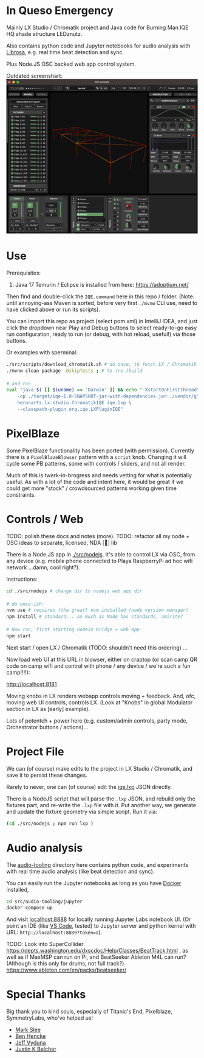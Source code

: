 # In Queso Emergency

Mainly LX Studio / Chromatik project and Java code for Burning Man IQE HQ shade structure LEDznutz.

Also contains python code and Jupyter notebooks for audio analysis with
[Librosa](https://librosa.org/doc/latest/index.html),
e.g. real time beat detection and sync.

Plus Node.JS OSC backed web app control system.

Outdated screenshart:
![Chromatik](src/audio-tooling/chromatik-project-screenshot.png)

# Use

Prerequisites:
1. Java 17 Temurin / Eclipse is installed from here: https://adoptium.net/

Then find and double-click the `IQE.command` here in this repo / folder. (Note: until annoying-ass Maven is sorted, 
before very first `./mvnw` CLI use, need to have clicked above or run its scripts).

You can import this repo as project (select pom.xml) in IntelliJ IDEA, and just click the dropdown near Play and Debug
buttons to select ready-to-go easy run configuration, ready to run (or debug, with hot reload, useful!) via those buttons.

Or examples with sperminal:
```bash
./src/scripts/download_chromatik.sh # do once, to fetch LX / Chromatik per arch binary jar
./mvnw clean package -DskipTests ; # to (re-)build

# and run
eval "java $( [[ $(uname) == 'Darwin' ]] && echo "-XstartOnFirstThread" ) \
    -cp ./target/iqe-1.0-SNAPSHOT-jar-with-dependencies.jar:./vendor/glxstudio.jar \
    heronarts.lx.studio.ChromatikIQE iqe.lxp \
    --classpath-plugin org.iqe.LXPluginIQE"
```
# PixelBlaze

Some PixelBlaze functionality has been ported (with permission). Currently there is a `PixelBlazeBlowser` pattern with
a `script` knob. Changing it will cycle some PB patterns, some with controls / sliders, and not all render.

Much of this is twerk-in-brogress and needs vetting for what is potentially useful. As with a lot of the code
and intent here, it would be great if we could get more "stock" /  crowdsourced patterns working given time constraints. 

# Controls / Web

TODO: polish these docs and notes (more).
TODO: refactor all my node + OSC ideas to separate, licensed, NDA [🥴] lib

There is a Node.JS app in [./src/nodejs](./src/nodejs).
It's able to control LX via OSC, from any device (e.g. mobile phone
connected to Playa RaspberryPi ad hoc wifi network ...damn, cool right?).

Instructions:
```bash
cd ./src/nodejs # change dir to nodejs web app dir

# do once-ish:
nvm use # requires (the great) nvm installed (node version manager)
npm install # standard... as much as Node has standards, amirite?

# Now run, first starting nodeJs bridge + web app
npm start
```

Next start / open LX / Chromatik (TODO: shouldn't need this ordering) ...

Now load web UI at this URL in blowser, either on craptop 
(or scan camp QR code on camp wifi and control with
phone / any device / we're such a fun camp!!!!):

[http://localhost:8181](http://localhost:8181)

Moving knobs in LX renders webapp controls moving + feedback.
And, ofc, moving web UI controls, controls LX.
(Look at "Knobs" in global Modulator section in LX as [early] example).

Lots of potentch + power here (e.g. custom/admin controls,
party mode, Orchestrator buttons / actions)...

# Project File

We can (of course) make edits to the project in LX Studio / Chromatik, and save it
to persist these changes.

Rarely to never, one can (of course) edit the [iqe.lxp](./iqe.lxp) JSON directly.

There is a NodeJS script that will parse the `.lxp` JSON, and rebuild only the fixtures part,
and re-write the `.lxp` file with it. Put another way, we generate and update the fixture geometry via simple
script. Run it via:
```bash
(cd ./src/nodejs ; npm run lxp )
```

# Audio analysis

The [audio-tooling](./src/audio-tooling/) directory here contains python code, and experiments
with real time audio analysis (like beat detection and sync).

You can easily run the Jupyter notebooks as long as you have [Docker](https://www.docker.com/) installed,
```bash
cd src/audio-tooling/jupyter
docker-compose up
```
And visit [localhost:8888](http://localhost:8888) for locally running Jupyter Labs notebook UI.
(Or point an IDE (like
[VS Code](https://code.visualstudio.com/docs/datascience/jupyter-notebooks#_connect-to-a-remote-jupyter-server), tested)
to Jupyter server and python kernel with URL: `http://localhost:8889?token=a`).

TODO: Look into SuperCollider https://depts.washington.edu/dxscdoc/Help/Classes/BeatTrack.html , as well as if
MaxMSP can run on Pi, and BeatSeeker Ableton M4L can run? (Although is this only for drums, not full track?)
https://www.ableton.com/en/packs/beatseeker/

# Special Thanks

Big thank you to kind souls, especially of Titanic's End, Pixelblaze, SymmetryLabs, who've helped us!
- [Mark Slee](https://heronarts.com/)
- [Ben Hencke](https://www.bhencke.com/)
- [Jeff Vyduna](https://ngnr.org/)
- [Justin K Belcher](https://www.instagram.com/jkb_studio)
